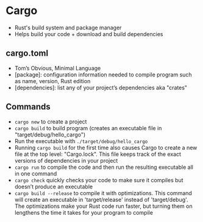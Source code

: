 # Cargo

- Rust's build system and package manager
- Helps build your code + download and build dependencies

## cargo.toml

- Tom’s Obvious, Minimal Language
- [package]: configuration information needed to compile program such as name, version, Rust edition
- [dependencies]: list any of your project’s dependencies aka "crates"

## Commands

- `cargo new` to create a project
- `cargo build` to build program (creates an executable file in "target/debug/hello_cargo")
- Run the executable with `./target/debug/hello_cargo`
- Running `cargo build` for the first time also causes Cargo to create a new file at the top level: "Cargo.lock". This file keeps track of the exact versions of dependencies in your project
- `cargo run` to compile the code and then run the resulting executable all in one command
- `cargo check` quickly checks your code to make sure it compiles but doesn’t produce an executable
- `cargo build --release` to compile it with optimizations. This command will create an executable in 'target/release' instead of 'target/debug'. The optimizations make your Rust code run faster, but turning them on lengthens the time it takes for your program to compile

